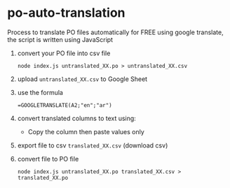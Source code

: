 # po-auto-translation
Process to translate PO files automatically for FREE using google translate, the script is written using JavaScript

1. convert your PO file into csv file
    ```shell script
    node index.js untranslated_XX.po > untranslated_XX.csv
    ``` 

1. upload ```untranslated_XX.csv``` to Google Sheet

1. use the formula
    ```
    =GOOGLETRANSLATE(A2;"en";"ar")
    ```

1. convert translated columns to text using: 
    - Copy the column then paste values only

1. export file to csv ```translated_XX.csv``` (download csv)

1. convert file to PO file
    ```shell script
    node index.js untranslated_XX.po translated_XX.csv > translated_XX.po
    ``` 
